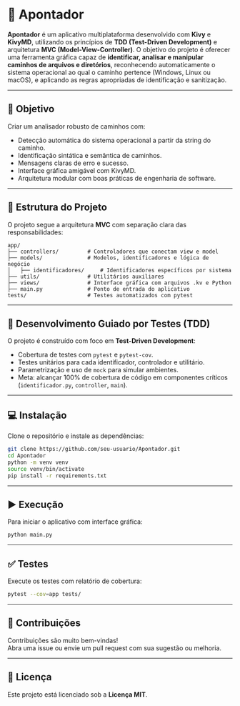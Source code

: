 # 📁 Apontador

**Apontador** é um aplicativo multiplataforma desenvolvido com **Kivy** e **KivyMD**, utilizando os princípios de **TDD (Test-Driven Development)** e arquitetura **MVC (Model-View-Controller)**. O objetivo do projeto é oferecer uma ferramenta gráfica capaz de **identificar, analisar e manipular caminhos de arquivos e diretórios**, reconhecendo automaticamente o sistema operacional ao qual o caminho pertence (Windows, Linux ou macOS), e aplicando as regras apropriadas de identificação e sanitização.

---

## 🎯 Objetivo

Criar um analisador robusto de caminhos com:

- Detecção automática do sistema operacional a partir da string do caminho.
- Identificação sintática e semântica de caminhos.
- Mensagens claras de erro e sucesso.
- Interface gráfica amigável com KivyMD.
- Arquitetura modular com boas práticas de engenharia de software.

---

## 🧱 Estrutura do Projeto

O projeto segue a arquitetura **MVC** com separação clara das responsabilidades:

```plain-text
app/
├── controllers/         # Controladores que conectam view e model
├── models/              # Modelos, identificadores e lógica de negócio
│   ├── identificadores/     # Identificadores específicos por sistema
├── utils/               # Utilitários auxiliares
├── views/               # Interface gráfica com arquivos .kv e Python
├── main.py              # Ponto de entrada do aplicativo
tests/                   # Testes automatizados com pytest
```

---

## 🔨 Desenvolvimento Guiado por Testes (TDD)

O projeto é construído com foco em **Test-Driven Development**:

- Cobertura de testes com `pytest` e `pytest-cov`.
- Testes unitários para cada identificador, controlador e utilitário.
- Parametrização e uso de `mock` para simular ambientes.
- Meta: alcançar 100% de cobertura de código em componentes críticos (`identificador.py`, `controller`, `main`).

---

## 💻 Instalação

Clone o repositório e instale as dependências:

```bash
git clone https://github.com/seu-usuario/Apontador.git
cd Apontador
python -m venv venv
source venv/bin/activate
pip install -r requirements.txt
```

---

## ▶️ Execução

Para iniciar o aplicativo com interface gráfica:

```bash
python main.py
```

---

## ✅ Testes

Execute os testes com relatório de cobertura:

```bash
pytest --cov=app tests/
```

---

## 🤝 Contribuições

Contribuições são muito bem-vindas!  
Abra uma issue ou envie um pull request com sua sugestão ou melhoria.

---

## 📄 Licença

Este projeto está licenciado sob a **Licença MIT**.

